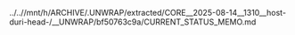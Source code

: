../..//mnt/h/ARCHIVE/.UNWRAP/extracted/CORE__2025-08-14__1310__host-duri-head-/__UNWRAP/bf50763c9a/CURRENT_STATUS_MEMO.md